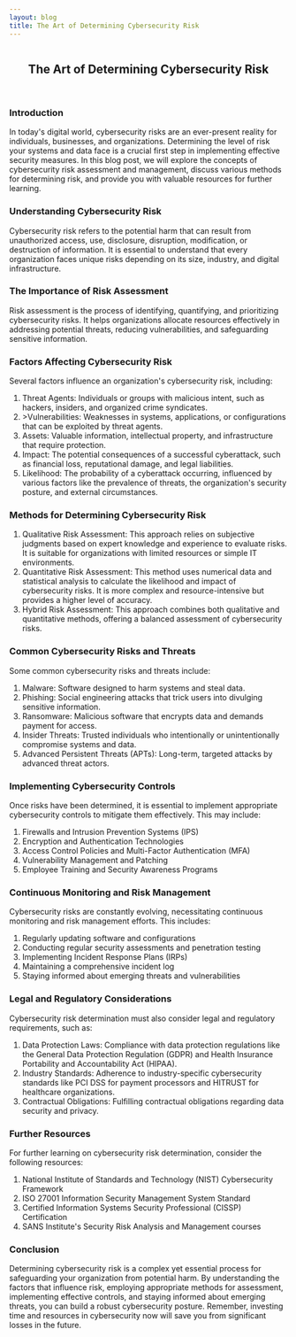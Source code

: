 ```yaml
---
layout: blog
title: The Art of Determining Cybersecurity Risk
---
```



<div id="main" class="s-content__main large-8 column">
<article class="entry">

<header class="entry__header">

<h2 class="entry__title h1">
    The Art of Determining Cybersecurity Risk
</h2>        
</header>

<div class="entry__content">

<h3>Introduction</h3>
<p>In today's digital world, cybersecurity risks are an ever-present reality for individuals, businesses, and organizations. Determining the level of risk your systems and data face is a crucial first step in implementing effective security measures. In this blog post, we will explore the concepts of cybersecurity risk assessment and
management, discuss various methods for determining risk, and provide you with valuable resources for further learning.</p>

<h3>Understanding Cybersecurity Risk</h3>
<p>Cybersecurity risk refers to the potential harm that can result from unauthorized access, use, disclosure, disruption, modification, or destruction of information. It is essential to understand that every organization faces unique risks depending on its size, industry, and digital infrastructure.</p>

<h3>The Importance of Risk Assessment</h3>
<p>Risk assessment is the process of identifying, quantifying, and prioritizing cybersecurity risks. It helps organizations allocate resources effectively in addressing potential threats, reducing vulnerabilities, and safeguarding sensitive information.</p>

<h3>Factors Affecting Cybersecurity Risk</h3>
<p>Several factors influence an organization's cybersecurity risk, including:
<ol>
    <li>Threat Agents: Individuals or groups with malicious intent, such as hackers, insiders, and organized crime syndicates.</li>
    <li>>Vulnerabilities: Weaknesses in systems, applications, or configurations that can be exploited by threat agents.</li>
    <li>Assets: Valuable information, intellectual property, and infrastructure that require protection.</li>
    <li>Impact: The potential consequences of a successful cyberattack, such as financial loss, reputational damage, and legal liabilities.</li>
    <li>Likelihood: The probability of a cyberattack occurring, influenced by various factors like the prevalence of threats, the organization's security posture, and external circumstances.</li>
</ol>
</p>

<h3>Methods for Determining Cybersecurity Risk</h3>
<p><ol>
<li>Qualitative Risk Assessment: This approach relies on subjective judgments based on expert knowledge and experience to evaluate risks. It is suitable for organizations with limited resources or simple IT environments.</li>
<li>Quantitative Risk Assessment: This method uses numerical data and statistical analysis to calculate the likelihood and impact of cybersecurity risks. It is more complex and resource-intensive but provides a higher level of accuracy.</li>
<li>Hybrid Risk Assessment: This approach combines both qualitative and quantitative methods, offering a balanced assessment of cybersecurity risks.</li>
</ol></p>

<h3>Common Cybersecurity Risks and Threats</h3>
<p>Some common cybersecurity risks and threats include:
<ol>
<li>Malware: Software designed to harm systems and steal data.</li>
<li>Phishing: Social engineering attacks that trick users into divulging sensitive information.</li>
<li>Ransomware: Malicious software that encrypts data and demands payment for access.</li>
<li>Insider Threats: Trusted individuals who intentionally or unintentionally compromise systems and data.</li>
<li>Advanced Persistent Threats (APTs): Long-term, targeted attacks by advanced threat actors.</li>
</ol></p>

<h3>Implementing Cybersecurity Controls</h3>
<p>Once risks have been determined, it is essential to implement appropriate cybersecurity controls to mitigate them effectively. This may include:
<ol>
<li>Firewalls and Intrusion Prevention Systems (IPS)</li>
<li>Encryption and Authentication Technologies</li>
<li>Access Control Policies and Multi-Factor Authentication (MFA)</li>
<li>Vulnerability Management and Patching</li>
<li>Employee Training and Security Awareness Programs</li>
</ol></p>

<h3>Continuous Monitoring and Risk Management</h3>
<p>Cybersecurity risks are constantly evolving, necessitating continuous monitoring and risk management efforts. This includes:
<ol>
<li>Regularly updating software and configurations</li>
<li>Conducting regular security assessments and penetration testing</li>
<li>Implementing Incident Response Plans (IRPs)</li>
<li>Maintaining a comprehensive incident log</li>
<li>Staying informed about emerging threats and vulnerabilities</li>
</ol></p>

<h3>Legal and Regulatory Considerations</h3>
<p>Cybersecurity risk determination must also consider legal and regulatory requirements, such as:
<ol>
<li>Data Protection Laws: Compliance with data protection regulations like the General Data Protection Regulation (GDPR) and Health Insurance Portability and Accountability Act (HIPAA).</li>
<li>Industry Standards: Adherence to industry-specific cybersecurity standards like PCI DSS for payment processors and HITRUST for healthcare organizations.</li>
<li>Contractual Obligations: Fulfilling contractual obligations regarding data security and privacy.</li>
</ol></p>

<h3>Further Resources</h3>
<p>For further learning on cybersecurity risk determination, consider the following resources:
<ol>
<li>National Institute of Standards and Technology (NIST) Cybersecurity Framework</li>
<li>ISO 27001 Information Security Management System Standard</li>
<li>Certified Information Systems Security Professional (CISSP) Certification</li>
<li>SANS Institute's Security Risk Analysis and Management courses</li>
</ol></p>

<h3>Conclusion</h3>
<p>Determining cybersecurity risk is a complex yet essential process for safeguarding your organization from potential harm. By understanding the factors that influence risk, employing appropriate methods for assessment, implementing effective controls, and staying informed about emerging threats, you can build a robust cybersecurity posture. Remember, investing time and resources in cybersecurity now will save you from significant losses in the future.</p>


</div> 

</article> <!-- end entry -->

</div> <!-- end main -->  